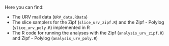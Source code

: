 Here you can find:

* The URV mail data (`URV_data.RData`)
* The slice samplers for the Zipf (`slice_urv_zipf.R`) and the Zipf - Polylog (`slice_urv_poly.R`) implemented in R
* The R code for running the analyses with the Zipf (`analysis_urv_zipf.R`) and Zipf - Polylog (`analysis_urv_poly.R`)
